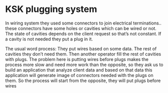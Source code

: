 # KSK plugging system
In wiring system they used some connectors to join electrical terminations.. these connectors have some holes or cavities which can be wired or not.
The state of cavities depends on the client request so that’s not constant. If a cavity is not needed they put a plug in it.

The usual word process: They put wires based on some data. The rest of cavities they don’t need them. Then another operator fill the rest of cavities with plugs.
The problem here is putting wires before plugs makes the process more slow and need more work than the opposite, so they ask us to build an application that analyze client data and based on that data this application will generate image of connectors needed with the plugs on them.
So the process will start from the opposite, they will put plugs before wires
